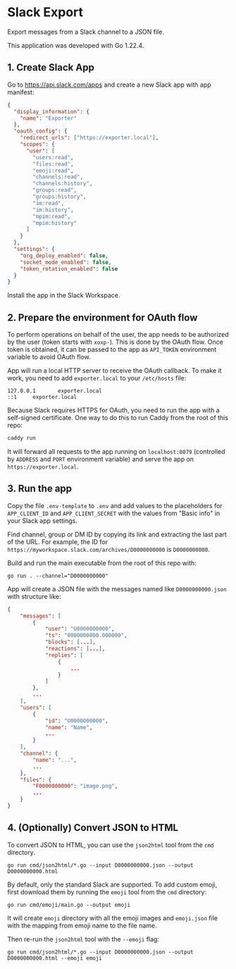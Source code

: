 # Slack Export

Export messages from a Slack channel to a JSON file.

This application was developed with Go 1.22.4.

## 1. Create Slack App

Go to https://api.slack.com/apps and create a new Slack app with app manifest:

```json
{
  "display_information": {
    "name": "Exporter"
  },
  "oauth_config": {
    "redirect_urls": ["https://exporter.local"],
    "scopes": {
      "user": [
        "users:read",
        "files:read",
        "emoji:read",
        "channels:read",
        "channels:history",
        "groups:read",
        "groups:history",
        "im:read",
        "im:history",
        "mpim:read",
        "mpim:history"
      ]
    }
  },
  "settings": {
    "org_deploy_enabled": false,
    "socket_mode_enabled": false,
    "token_rotation_enabled": false
  }
}
```

Install the app in the Slack Workspace.

## 2. Prepare the environment for OAuth flow

To perform operations on behalf of the user, the app needs to be authorized by the user (token starts with `xoxp-`). This is done by the OAuth flow. Once token is obtained, it can be passed to the app as `API_TOKEN` environment variable to avoid OAuth flow.

App will run a local HTTP server to receive the OAuth callback. To make it work, you need to add `exporter.local` to your `/etc/hosts` file:

```
127.0.0.1       exporter.local
::1     exporter.local
```

Because Slack requires HTTPS for OAuth, you need to run the app with a self-signed certificate. One way to do this to run Caddy from the root of this repo:

```sh
caddy run
```

It will forward all requests to the app running on `localhost:8079` (controlled by `ADDRESS` and `PORT` environment variable) and serve the app on `https://exporter.local`.

## 3. Run the app

Copy the file `.env-template` to `.env` and add values to the placeholders for `APP_CLIENT_ID` and `APP_CLIENT_SECRET` with the values from "Basic info" in your Slack app settings.

Find channel, group or DM ID by copying its link and extracting the last part of the URL. For example, the ID for `https://myworkspace.slack.com/archives/D0000000000` is `D0000000000`.

Build and run the main executable from the root of this repo with:

```shell
go run . --channel="D0000000000"
```

App will create a JSON file with the messages named like `D0000000000.json` with structure like:

```json
{
    "messages": [
        {
            "user": "U0000000000",
            "ts": "0000000000.000000",
            "blocks": [...],
            "reactions": [...],
            "replies": [
                {
                    ...
                }
            ]
        },
        ...
    ],
    "users": [
        {
            "id": "U0000000000",
            "name": "Name",
            ...
        }
    ],
    "channel": {
        "name": "...",
        ...
    },
    "files": {
        "F0000000000": "image.png",
        ...
    }
}
```

## 4. (Optionally) Convert JSON to HTML

To convert JSON to HTML, you can use the `json2html` tool from the `cmd` directory.

```shell
go run cmd/json2html/*.go --input D0000000000.json --output D0000000000.html
```

By default, only the standard Slack are supported. To add custom emoji, first download them by running the `emoji` tool from the `cmd` directory:

```shell
go run cmd/emoji/main.go --output emoji
```

It will create `emoji` directory with all the emoji images and `emoji.json` file with the mapping from emoji name to the file name.

Then re-run the `json2html` tool with the `--emoji` flag:

```shell
go run cmd/json2html/*.go --input D0000000000.json --output D0000000000.html --emoji emoji
```
